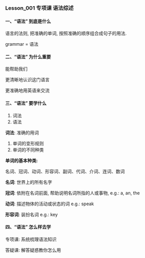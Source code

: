### Lesson_001 专项课 语法综述

#### 一、“语法” 到底是什么

语言的法则, 把准确的单词, 按照准确的顺序组合成句子的用法.

grammar = 语法

#### 二、“语法” 为什么重要

能帮助我们

更清晰地认识这门语言

更准确地用英语来交流

#### 三、“语法” 要学什么

1. 词法
2. 语法

**词法**: 准确的用词

1. 单词的变形规则
2. 单词的不同种类

**单词的基本种类:**

名词、冠词、动词、形容词、副词、代词、介词、连词、数词

**名词**: 世界上的所有名字

**冠词**: 依附在名词前面, 帮助说明名词所指的人或事物, e.g.: a, an, the

**动词**: 描述物体的活动或状态的词 e.g.: speak

**形容词**: 装扮名词 e.g.: key

#### 四、“语法” 怎么样去学

专项课: 系统梳理语法知识

答疑课: 解答疑惑教你怎么用